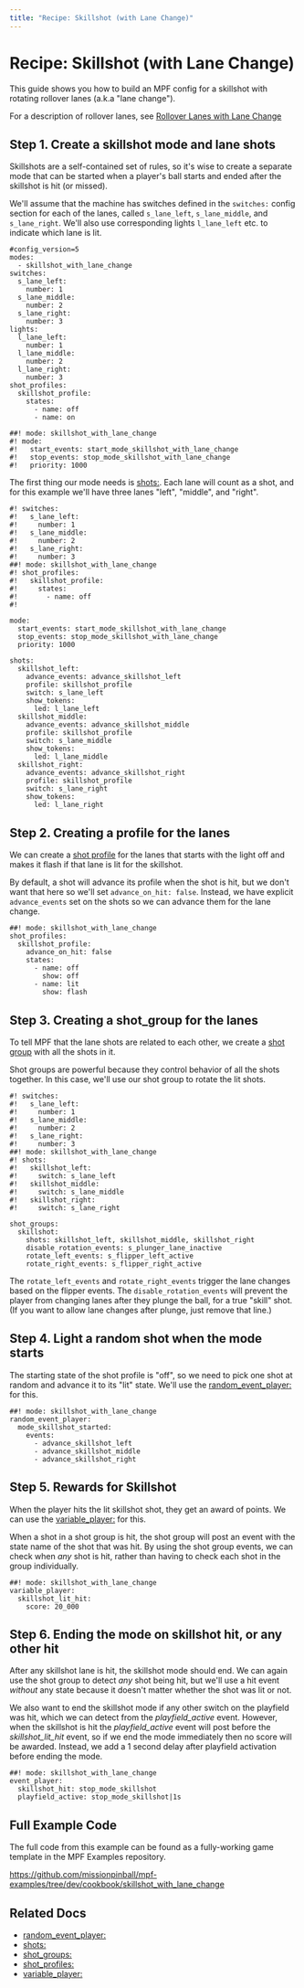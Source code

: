 ```yaml
---
title: "Recipe: Skillshot (with Lane Change)"
---
```


# Recipe: Skillshot (with Lane Change)


This guide shows you how to build an MPF config for a skillshot with
rotating rollover lanes (a.k.a "lane change").

For a description of rollover lanes, see
[Rollover Lanes with Lane Change](rollover_lanes_with_lane_change.md)

## Step 1. Create a skillshot mode and lane shots

Skillshots are a self-contained set of rules, so it's wise to create a
separate mode that can be started when a player's ball starts and ended
after the skillshot is hit (or missed).

We'll assume that the machine has switches defined in the `switches:`
config section for each of the lanes, called `s_lane_left`,
`s_lane_middle`, and `s_lane_right`. We'll also use corresponding
lights `l_lane_left` etc. to indicate which lane is lit.

``` mpf-config
#config_version=5
modes:
  - skillshot_with_lane_change
switches:
  s_lane_left:
    number: 1
  s_lane_middle:
    number: 2
  s_lane_right:
    number: 3
lights:
  l_lane_left:
    number: 1
  l_lane_middle:
    number: 2
  l_lane_right:
    number: 3
shot_profiles:
  skillshot_profile:
    states:
      - name: off
      - name: on

##! mode: skillshot_with_lane_change
#! mode:
#!   start_events: start_mode_skillshot_with_lane_change
#!   stop_events: stop_mode_skillshot_with_lane_change
#!   priority: 1000
```

The first thing our mode needs is [shots:](../config/shots.md). Each lane will count as a shot, and for this example we'll
have three lanes "left", "middle", and "right".

``` mpf-config
#! switches:
#!   s_lane_left:
#!     number: 1
#!   s_lane_middle:
#!     number: 2
#!   s_lane_right:
#!     number: 3
##! mode: skillshot_with_lane_change
#! shot_profiles:
#!   skillshot_profile:
#!     states:
#!       - name: off
#!

mode:
  start_events: start_mode_skillshot_with_lane_change
  stop_events: stop_mode_skillshot_with_lane_change
  priority: 1000

shots:
  skillshot_left:
    advance_events: advance_skillshot_left
    profile: skillshot_profile
    switch: s_lane_left
    show_tokens:
      led: l_lane_left
  skillshot_middle:
    advance_events: advance_skillshot_middle
    profile: skillshot_profile
    switch: s_lane_middle
    show_tokens:
      led: l_lane_middle
  skillshot_right:
    advance_events: advance_skillshot_right
    profile: skillshot_profile
    switch: s_lane_right
    show_tokens:
      led: l_lane_right
```

## Step 2. Creating a profile for the lanes

We can create a [shot profile](../config/shot_profiles.md) for the lanes that starts with the light off and makes it
flash if that lane is lit for the skillshot.

By default, a shot will advance its profile when the shot is hit, but we
don't want that here so we'll set `advance_on_hit: false`. Instead, we
have explicit `advance_events` set on the shots so we can advance them
for the lane change.

``` mpf-config
##! mode: skillshot_with_lane_change
shot_profiles:
  skillshot_profile:
    advance_on_hit: false
    states:
      - name: off
        show: off
      - name: lit
        show: flash
```

## Step 3. Creating a shot_group for the lanes

To tell MPF that the lane shots are related to each other, we create a
[shot group](../config/shot_groups.md) with all
the shots in it.

Shot groups are powerful because they control behavior of all the shots
together. In this case, we'll use our shot group to rotate the lit
shots.

``` mpf-config
#! switches:
#!   s_lane_left:
#!     number: 1
#!   s_lane_middle:
#!     number: 2
#!   s_lane_right:
#!     number: 3
##! mode: skillshot_with_lane_change
#! shots:
#!   skillshot_left:
#!     switch: s_lane_left
#!   skillshot_middle:
#!     switch: s_lane_middle
#!   skillshot_right:
#!     switch: s_lane_right

shot_groups:
  skillshot:
    shots: skillshot_left, skillshot_middle, skillshot_right
    disable_rotation_events: s_plunger_lane_inactive
    rotate_left_events: s_flipper_left_active
    rotate_right_events: s_flipper_right_active
```

The `rotate_left_events` and `rotate_right_events` trigger the lane
changes based on the flipper events. The `disable_rotation_events` will
prevent the player from changing lanes after they plunge the ball, for a
true "skill" shot. (If you want to allow lane changes after plunge,
just remove that line.)

## Step 4. Light a random shot when the mode starts

The starting state of the shot profile is "off", so we need to pick
one shot at random and advance it to its "lit" state. We'll use the
[random_event_player:](../config/random_event_player.md) for this.

``` mpf-config
##! mode: skillshot_with_lane_change
random_event_player:
  mode_skillshot_started:
    events:
      - advance_skillshot_left
      - advance_skillshot_middle
      - advance_skillshot_right
```

## Step 5. Rewards for Skillshot

When the player hits the lit skillshot shot, they get an award of
points. We can use the [variable_player:](../config/variable_player.md) for this.

When a shot in a shot group is hit, the shot group will post an event
with the state name of the shot that was hit. By using the shot group
events, we can check when *any* shot is hit, rather than having to check
each shot in the group individually.

``` mpf-config
##! mode: skillshot_with_lane_change
variable_player:
  skillshot_lit_hit:
    score: 20_000
```

## Step 6. Ending the mode on skillshot hit, or any other hit

After any skillshot lane is hit, the skillshot mode should end. We can
again use the shot group to detect *any* shot being hit, but we'll use
a hit event *without* any state because it doesn't matter whether the
shot was lit or not.

We also want to end the skillshot mode if any other switch on the
playfield was hit, which we can detect from the *playfield_active*
event. However, when the skillshot is hit the *playfield_active* event
will post before the *skillshot_lit_hit* event, so if we end the mode
immediately then no score will be awarded. Instead, we add a 1 second
delay after playfield activation before ending the mode.

``` mpf-config
##! mode: skillshot_with_lane_change
event_player:
  skillshot_hit: stop_mode_skillshot
  playfield_active: stop_mode_skillshot|1s
```

## Full Example Code

The full code from this example can be found as a fully-working game
template in the MPF Examples repository.

<https://github.com/missionpinball/mpf-examples/tree/dev/cookbook/skillshot_with_lane_change>

## Related Docs

* [random_event_player:](../config/random_event_player.md)
* [shots:](../config/shots.md)
* [shot_groups:](../config/shot_groups.md)
* [shot_profiles:](../config/shot_profiles.md)
* [variable_player:](../config/variable_player.md)
